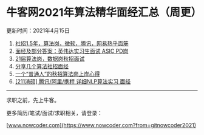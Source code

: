 # 牛客网2021年算法精华面经汇总（周更）
更新时间：2021年4月15日
1. [社招1.5年，算法岗，微软，腾讯，网易热乎面筋](https://www.nowcoder.com/discuss/587631?from=gitnowcoder2021)
2. [面经及部分答案：英伟达实习生面试 ASIC PD岗](https://www.nowcoder.com/discuss/590216?from=gitnowcoder2021)
3. [21届算法岗，数据岗秋招面试](https://www.nowcoder.com/discuss/597028?from=gitnowcoder2021)
4. [分享几个算法社招面经](https://www.nowcoder.com/discuss/630495?from=gitnowcoder2021)
5. [一个“普通人”的秋招算法岗上岸心得](https://www.nowcoder.com/discuss/634176?from=gitnowcoder2021)
6. [[211渣硕]  腾讯/阿里/携程 详细NLP算法实习 面经](https://www.nowcoder.com/discuss/639224?from=gitnowcoder2021)
---
求职之前，先上牛客。

更多简历/笔试/面试/求职相关，请登录：

[www.nowcoder.com](https://www.nowcoder.com?from=gitnowcoder2021)
